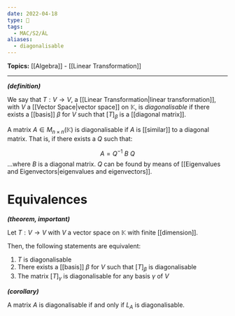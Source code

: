 ```yaml
---
date: 2022-04-18
type: 🧠
tags:
  - MAC/S2/ÁL
aliases:
  - diagonalisable
---
```


**Topics:** [[Algebra]] - [[Linear Transformation]]

---

_**(definition)**_

We say that $T : V \rightarrow V$, a [[Linear Transformation|linear transformation]], with $V$ a [[Vector Space|vector space]] on $\mathbb{K}$, is _diagonalisable_ if there exists a [[basis]] $\beta$ for $V$ such that $[T]_{\beta}$ is a [[diagonal matrix]].

A matrix $A \in M_{n \times n} (\mathbb{K})$ is diagonalisable if $A$ is [[similar]] to a diagonal matrix. That is, if there exists a $Q$ such that:

$$
A = Q^{-1}\ B\ Q
$$
…where $B$ is a diagonal matrix. $Q$ can be found by means of [[Eigenvalues and Eigenvectors|eigenvalues and eigenvectors]].

# Equivalences

_**(theorem, important)**_

Let $T : V \rightarrow V$ with $V$ a vector space on $\mathbb{K}$ with finite [[dimension]].

Then, the following statements are equivalent:

1. $T$ is diagonalisable
2. There exists a [[basis]] $\beta$ for $V$ such that $[T]_\beta$ is diagonalisable
3. The matrix $[T]_\gamma$ is diagonalisable for any basis $\gamma$ of $V$

_**(corollary)**_

A matrix $A$ is diagonalisable if and only if $L_A$ is diagonalisable.

